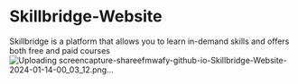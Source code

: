 # Skillbridge-Website
 Skillbridge is a platform that allows you to learn in-demand skills and offers both free and paid courses
![Uploading screencapture-shareefmwafy-github-io-Skillbridge-Website-2024-01-14-00_03_12.png…]()

